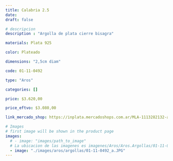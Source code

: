 ```yaml
---
title: Calabria 2.5
date: 
draft: false

# descripcion
description : "Argolla de plata cierre bisagra"

materials: Plata 925

color: Plateado

dimensions: "2,5cm diam"

code: 01-11-0492

type: "Aros"

categories: []

price: $3.620,00

price_eftvo: $3.080,00

link_mercado_shop: https://inplata.mercadoshops.com.ar/MLA-1113282132-argollitas-de-plata-925-facetadas-calabria-2.5-_JM

# Images
# first image will be shown in the product page
images:
  # - image: "images/path_to_image"
  # La ubicacion de las imagenes es imagenes/Aros/Aros.Argollas/01-11-0492-calabria-2.5
  - image: "./images/aros/argollas/01-11-0492_a.JPG"
---
```

